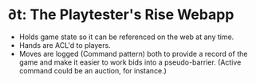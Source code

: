 # ∂t: The Playtester's Rise Webapp

- Holds game state so it can be referenced on the web at any time.
- Hands are ACL'd to players.
- Moves are logged (Command pattern) both to provide a record of the game and
  make it easier to work bids into a pseudo-barrier.  (Active command could be
  an auction, for instance.)
